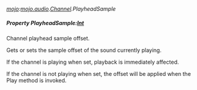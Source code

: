 _[mojo](../../modules/mojo/mojo-module.md):[mojo.audio](../../modules/mojo/mojo-audio.md).[Channel](../../modules/mojo/mojo-audio-channel.md).PlayheadSample_
##### Property PlayheadSample:[Int](../../modules/wonkey/wonkey-types-int.md)
Channel playhead sample offset.

Gets or sets the sample offset of the sound currently playing.

If the channel is playing when set, playback is immediately affected.

If the channel is not playing when set, the offset will be applied when the Play method is invoked.

